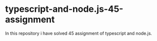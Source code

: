 # typescript-and-node.js-45-assignment
In this repository i have solved 45 assignment of typescript and node.js.
